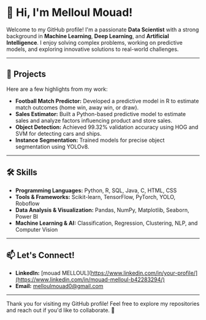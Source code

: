 # 👋 Hi, I'm Melloul Mouad!

Welcome to my GitHub profile! I'm a passionate **Data Scientist** with a strong background in **Machine Learning**, **Deep Learning**, and **Artificial Intelligence**. I enjoy solving complex problems, working on predictive models, and exploring innovative solutions to real-world challenges.

---

## 📂 Projects
Here are a few highlights from my work:
- **Football Match Predictor:** Developed a predictive model in R to estimate match outcomes (home win, away win, or draw).
- **Sales Estimator:** Built a Python-based predictive model to estimate sales and analyze factors influencing product and store sales.
- **Object Detection:** Achieved 99.32% validation accuracy using HOG and SVM for detecting cars and ships.
- **Instance Segmentation:** Trained models for precise object segmentation using YOLOv8.

---

## 🛠️ Skills
- **Programming Languages:** Python, R, SQL, Java, C, HTML, CSS
- **Tools & Frameworks:** Scikit-learn, TensorFlow, PyTorch, YOLO, Roboflow
- **Data Analysis & Visualization:** Pandas, NumPy, Matplotlib, Seaborn, Power BI
- **Machine Learning & AI:** Classification, Regression, Clustering, NLP, and Computer Vision

---

## 📫 Let's Connect!
- **LinkedIn:** [mouad MELLOUL](https://www.linkedin.com/in/your-profile/](https://www.linkedin.com/in/mouad-melloul-b42283294/)
- **Email:** [melloulmouad0@gmail.com](mailto:melloulmouad0@gmail.com)
---

Thank you for visiting my GitHub profile! Feel free to explore my repositories and reach out if you'd like to collaborate. 🚀
